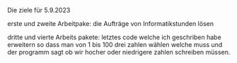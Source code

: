 Die ziele für 5.9.2023

erste und zweite Arbeitpake: die Aufträge von Informatikstunden lösen

dritte und vierte Arbeits pakete: letztes code welche ich geschriben habe erweitern so dass man von 1 bis 100 drei zahlen wählen welche muss und der programm sagt ob wir hocher oder niedrigere zahlen schreiben müssen.
